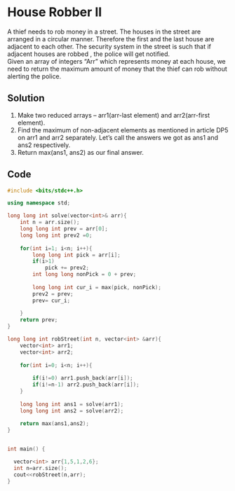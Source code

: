 # House Robber II

A thief needs to rob money in a street. The houses in the street are arranged in a circular manner.
Therefore the first and the last house are adjacent to each other. The security system in the street is such that if adjacent houses are robbed
, the police will get notified.  
Given an array of integers “Arr” which represents money at each house, we need to return the maximum amount of money that the thief can rob without alerting the police.  

## Solution  

1. Make two reduced arrays – arr1(arr-last element) and arr2(arr-first element).
2. Find the maximum of non-adjacent elements as mentioned in article DP5 on arr1 and arr2 separately. Let’s call the answers we got as ans1 and ans2 respectively.
3. Return max(ans1, ans2) as our final answer.  

## Code 

```cpp
#include <bits/stdc++.h>

using namespace std;

long long int solve(vector<int>& arr){
    int n = arr.size();
    long long int prev = arr[0];
    long long int prev2 =0;
    
    for(int i=1; i<n; i++){
        long long int pick = arr[i];
        if(i>1)
            pick += prev2;
        int long long nonPick = 0 + prev;
        
        long long int cur_i = max(pick, nonPick);
        prev2 = prev;
        prev= cur_i;
        
    }
    return prev;
}

long long int robStreet(int n, vector<int> &arr){
    vector<int> arr1;
    vector<int> arr2;
    
    for(int i=0; i<n; i++){
        
        if(i!=0) arr1.push_back(arr[i]);
        if(i!=n-1) arr2.push_back(arr[i]);
    }
    
    long long int ans1 = solve(arr1);
    long long int ans2 = solve(arr2);
    
    return max(ans1,ans2);
}


int main() {

  vector<int> arr{1,5,1,2,6};
  int n=arr.size();
  cout<<robStreet(n,arr);
}
```
